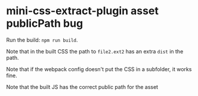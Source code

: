 # mini-css-extract-plugin asset publicPath bug

Run the build: `npm run build`.

Note that in the built CSS the path to `file2.ext2` has an extra `dist` in the path.

Note that if the webpack config doesn't put the CSS in a subfolder, it works fine.

Note that the built JS has the correct public path for the asset
